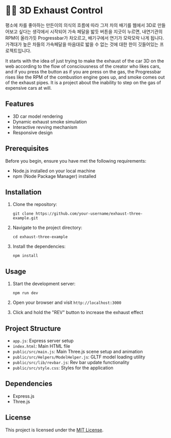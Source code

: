 # 🚗💨 3D Exhaust Control

평소에 차를 좋아하는 만든이의 의식의 흐름에 따라 그저 차의 배기를 웹에서 3D로 만들어보고 싶다는 생각에서 시작되어 가속 페달을 밟듯 버튼을 지긋이 누르면, 내연기관의 RPM이 올라가듯 Progressbar가 차오르고, 배기구에서 연기가 모락모락 나게 됩니다. 가격대가 높은 차들의 가속페달을 마음대로 밟을 수 없는 것에 대한 한이 깃들어있는 프로젝트입니다.

It starts with the idea of just trying to make the exhaust of the car 3D on the web according to the flow of consciousness of the creator who likes cars, and if you press the button as if you are press on the gas, the Progressbar rises like the RPM of the combustion engine goes up, and smoke comes out of the exhaust pipes. It is a project about the inability to step on the gas of expensive cars at will.

## Features

- 3D car model rendering
- Dynamic exhaust smoke simulation
- Interactive revving mechanism
- Responsive design

## Prerequisites

Before you begin, ensure you have met the following requirements:

- Node.js installed on your local machine
- npm (Node Package Manager) installed

## Installation

1. Clone the repository:
   ```
   git clone https://github.com/your-username/exhaust-three-example.git
   ```

2. Navigate to the project directory:
   ```
   cd exhaust-three-example
   ```

3. Install the dependencies:
   ```
   npm install
   ```

## Usage

1. Start the development server:
   ```
   npm run dev
   ```

2. Open your browser and visit `http://localhost:3000`

3. Click and hold the "REV" button to increase the exhaust effect

## Project Structure

- `app.js`: Express server setup
- `index.html`: Main HTML file
- `public/src/main.js`: Main Three.js scene setup and animation
- `public/src/Helpers/ModelHelper.js`: GLTF model loading utility
- `public/src/lib/revbar.js`: Rev bar update functionality
- `public/src/style.css`: Styles for the application

## Dependencies

- Express.js
- Three.js

## License

This project is licensed under the [MIT License](LICENSE).
